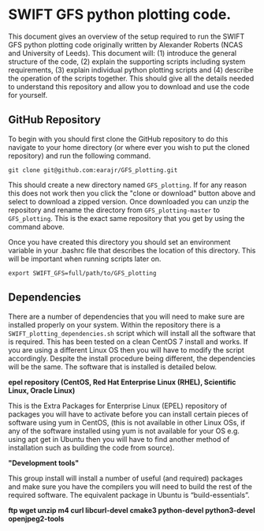 # SWIFT GFS python plotting code.

This document gives an overview of the setup required to run the SWIFT GFS python plotting code originally written by Alexander Roberts (NCAS and University of Leeds). This document will: (1) introduce the general structure of the code, (2) explain the supporting scripts including system requirements, (3) explain individual python plotting scripts and (4) describe the operation of the scripts together. This should give all the details needed to understand this repository and allow you to download and use the code for yourself.

## GitHub Repository

To begin with you should first clone the GitHub repository to do this navigate to your home directory (or where ever you wish to put the cloned repository) and run the following command.


`git clone git@github.com:earajr/GFS_plotting.git`


This should create a new directory named `GFS_plotting`. If for any reason this does not work then you click the "clone or download" button above and select to download a zipped version. Once downloaded you can unzip the repository and rename the directory from `GFS_plotting-master` to `GFS_plotting`. This is the exact same repository that you get by using the command above.


Once you have created this directory you should set an environment variable in your .bashrc file that describes the location of this directory. This will be important when running scripts later on.


`export SWIFT_GFS=full/path/to/GFS_plotting`

## Dependencies

There are a number of dependencies that you will need to make sure are installed properly on your system. Within the repository there is a `SWIFT_plotting_dependencies.sh` script which will install all the software that is required. This has been tested on a clean CentOS 7 install and works. If you are using a different Linux OS then you will have to modify the script accordingly. Despite the install procedure being different, the dependencies will be the same. The software that is installed is detailed below.

**epel repository (CentOS, Red Hat Enterprise Linux (RHEL), Scientific Linux, Oracle Linux)**

This is the Extra Packages for Enterprise Linux (EPEL) repository of packages you will have to activate before you can install certain pieces of software using yum in CentOS, (this is not available in other Linux OSs, if any of the software installed using yum is not available for your OS e.g. using apt get in Ubuntu then you will have to find another method of installation such as building the code from source).

**"Development tools"**

This group install will install a number of useful (and required) packages and make sure you have the compilers you will need to build the rest of the required software. The equivalent package in Ubuntu is “build-essentials”.

**ftp	wget	unzip	m4	curl	libcurl-devel	cmake3	python-devel	python3-devel	openjpeg2-tools**
